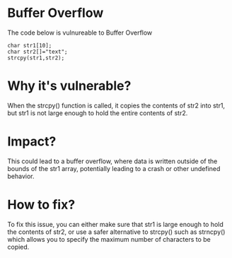 # Buffer Overflow

The code below is vulnureable to Buffer Overflow

```
char str1[10];
char str2[]="text";
strcpy(str1,str2);
```

# Why it's vulnerable?
When the strcpy() function is called, it copies the contents of str2 into str1, but str1 is not large enough to hold the entire contents of str2. 

# Impact?
This could lead to a buffer overflow, where data is written outside of the bounds of the str1 array, potentially leading to a crash or other undefined behavior.

# How to fix?
To fix this issue, you can either make sure that str1 is large enough to hold the contents of str2, or use a safer alternative to strcpy() such as strncpy() which allows you to specify the maximum number of characters to be copied.
